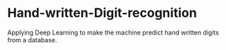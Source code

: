 # Hand-written-Digit-recognition
Applying Deep Learning to make the machine predict hand written digits from a database.
